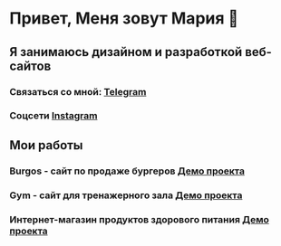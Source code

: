 # Привет, Меня зовут Мария 👋

## Я занимаюсь дизайном и разработкой веб-сайтов

### Связаться со мной: [Telegram](https://t.me/mari_levadskaya)
### Соцсети [Instagram](https://www.instagram.com/ml_webdesign/)

## Мои работы 

### Burgos - сайт по продаже бургеров [Демо проекта](https://marialevadskaya.github.io/Module01-Burger/index.html)
### Gym - сайт для тренажерного зала [Демо проекта](https://marialevadskaya.github.io/Module-01-Gym/index.html)
### Интернет-магазин продуктов здорового питания [Демо проекта](https://marialevadskaya.github.io/module02-Shop/dist/)
